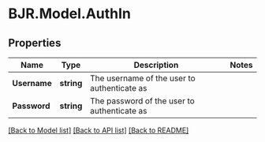 # BJR.Model.AuthIn

## Properties

Name | Type | Description | Notes
------------ | ------------- | ------------- | -------------
**Username** | **string** | The username of the user to authenticate as | 
**Password** | **string** | The password of the user to authenticate as | 

[[Back to Model list]](../README.md#documentation-for-models) [[Back to API list]](../README.md#documentation-for-api-endpoints) [[Back to README]](../README.md)

